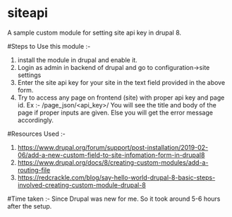 # siteapi
A sample custom module for setting site api key in drupal 8.

#Steps to Use this module :-
1. install the module in drupal and enable it.
2. Login as admin in backend of drupal and go to configuration->site settings 
3. Enter the site api key for your site in the text field provided in the above form.
4. Try to access any page on frontend (site) with proper api key and page id. Ex :-
<Yoursite>/page_json/<api_key>/<pageid>
You will see the title and body of the page if proper inputs are given. Else you will get the error message accordingly.
  
#Resources Used :-
1. https://www.drupal.org/forum/support/post-installation/2019-02-06/add-a-new-custom-field-to-site-infomation-form-in-drupal8
2. https://www.drupal.org/docs/8/creating-custom-modules/add-a-routing-file
3. https://redcrackle.com/blog/say-hello-world-drupal-8-basic-steps-involved-creating-custom-module-drupal-8

#Time taken :- Since Drupal was new for me. So it took around 5-6 hours after the setup.
